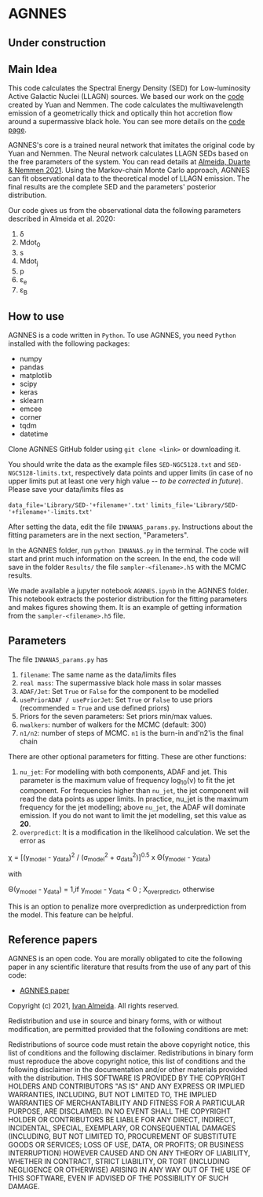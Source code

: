 # AGNNES

## Under construction 
## Main Idea

This code calculates the Spectral Energy Density (SED) for Low-luminosity Active Galactic Nuclei (LLAGN) sources. We based our work on the [code](https://github.com/rsnemmen/riaf-sed) created by Yuan and Nemmen. The code calculates the multiwavelength emission of a geometrically thick and optically thin hot accretion flow around a supermassive black hole. You can see more details on the [code page](https://github.com/rsnemmen/riaf-sed).

AGNNES's core is a trained neural network that imitates the original code by Yuan and Nemmen. The Neural network calculates LLAGN SEDs based on the free parameters of the system. You can read details at [Almeida, Duarte & Nemmen 2021](https://doi.org/10.1093/mnras/stab3353). Using the Markov-chain Monte Carlo approach, AGNNES can fit observational data to the theoretical model of LLAGN emission. The final results are the complete SED and the parameters' posterior distribution.

Our code gives us from the observational data the following parameters described in Almeida et al. 2020:

1. &delta;
2. Mdot<sub>0</sub>
3. s
4. Mdot<sub>j</sub>
5. p
6. &epsilon;<sub>e</sub>
7. &epsilon;<sub>B</sub>

## How to use

AGNNES is a code written in `Python`. To use AGNNES, you need `Python` installed with the following packages:

* numpy
* pandas
* matplotlib
* scipy
* keras
* sklearn
* emcee
* corner
* tqdm
* datetime

Clone AGNNES GitHub folder using `git clone <link>` or downloading it.

You should write the data as the example files `SED-NGC5128.txt` and `SED-NGC5128-limits.txt`, respectively data points and upper limits (in case of no upper limits put at least one very high value -- <i>to be corrected in future</i>). Please save your data/limits files as 

`data_file='Library/SED-'+filename+'.txt'`
`limits_file='Library/SED-'+filename+'-limits.txt'`

After setting the data, edit the file `INNANAS_params.py`. Instructions about the fitting parameters are in the next section, "Parameters".

In the AGNNES folder, run `python INNANAS.py` in the terminal. The code will start and print much information on the screen. In the end, the code will save in the folder `Results/` the file `sampler-<filename>.h5` with the MCMC results.

We made available a jupyter notebook `AGNNES.ipynb` in the AGNNES folder. This notebook extracts the posterior distribution for the fitting parameters and makes figures showing them. It is an example of getting information from the `sampler-<filename>.h5` file.

## Parameters 

The file `INNANAS_params.py` has 

1. `filename`: The same name as the data/limits files
2. `real mass`: The supermassive black hole mass in solar masses
3. `ADAF/Jet`: Set `True` or `False` for the component to be modelled
4. `usePriorADAF / usePriorJet`: Set `True` or `False` to use priors (recommended =  `True` and use defined priors)
5. Priors for the seven parameters: Set priors min/max values.
6. `nwalkers`: number of walkers for the MCMC (default: 300)
7. `n1/n2`: number of steps of MCMC. `n1` is the burn-in and'n2'is the final chain

There are other optional parameters for fitting. These are other functions:

1. `nu_jet`: For modelling with both components, ADAF and jet. This parameter is the maximum value of frequency log<sub>10</sub>(&nu;) to fit the jet component. For frequencies higher than `nu_jet`, the jet component will read the data points as upper limits. In practice, nu_jet is the maximum frequency for the jet modelling; above `nu_jet`, the ADAF will dominate emission. If you do not want to limit the jet modelling, set this value as <b>20</b>. 
2. `overpredict`: It is a modification in the likelihood calculation. We set the error as

&chi; = [(y<sub>model</sub> - y<sub>data</sub>)<sup>2</sup> / (&sigma;<sub>model</sub><sup>2</sup> + &sigma;<sub>data</sub><sup>2</sup>)]<sup>0.5</sup> x &Theta;(y<sub>model</sub> - y<sub>data</sub>)

with

&Theta;(y<sub>model</sub> - y<sub>data</sub>) = 1,if  y<sub>model</sub> - y<sub>data</sub> < 0 ; X<sub>overpredict</sub>, otherwise

This is an option to penalize more overprediction as underprediction from the model. This feature can be helpful.

## Reference papers

AGNNES is an open code. You are morally obligated to cite the following paper in any scientific literature that results from the use of any part of this code:

- [AGNNES paper](https://doi.org/10.1093/mnras/stab3353)


Copyright (c) 2021, [Ivan Almeida](https://ivancalmeida.wordpress.com). All rights reserved.

Redistribution and use in source and binary forms, with or without modification, are permitted provided that the following conditions are met:

Redistributions of source code must retain the above copyright notice, this list of conditions and the following disclaimer. Redistributions in binary form must reproduce the above copyright notice, this list of conditions and the following disclaimer in the documentation and/or other materials provided with the distribution. THIS SOFTWARE IS PROVIDED BY THE COPYRIGHT HOLDERS AND CONTRIBUTORS "AS IS" AND ANY EXPRESS OR IMPLIED WARRANTIES, INCLUDING, BUT NOT LIMITED TO, THE IMPLIED WARRANTIES OF MERCHANTABILITY AND FITNESS FOR A PARTICULAR PURPOSE, ARE DISCLAIMED. IN NO EVENT SHALL THE COPYRIGHT HOLDER OR CONTRIBUTORS BE LIABLE FOR ANY DIRECT, INDIRECT, INCIDENTAL, SPECIAL, EXEMPLARY, OR CONSEQUENTIAL DAMAGES (INCLUDING, BUT NOT LIMITED TO, PROCUREMENT OF SUBSTITUTE GOODS OR SERVICES; LOSS OF USE, DATA, OR PROFITS; OR BUSINESS INTERRUPTION) HOWEVER CAUSED AND ON ANY THEORY OF LIABILITY, WHETHER IN CONTRACT, STRICT LIABILITY, OR TORT (INCLUDING NEGLIGENCE OR OTHERWISE) ARISING IN ANY WAY OUT OF THE USE OF THIS SOFTWARE, EVEN IF ADVISED OF THE POSSIBILITY OF SUCH DAMAGE.

